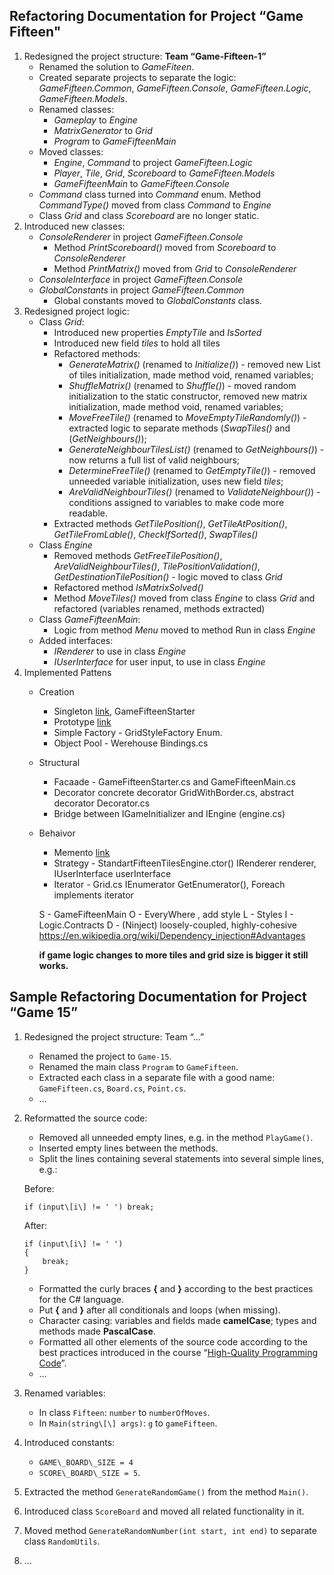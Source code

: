 Refactoring Documentation for Project “Game Fifteen"                                                                                                                          
------------------------------------------------------

1.  Redesigned the project structure: **Team “Game-Fifteen-1”**
	- Renamed the solution to *GameFiteen*.
	- Created separate projects to separate the logic: *GameFifteen.Common*, *GameFifteen.Console*, *GameFifteen.Logic*, *GameFifteen.Models*.
	- Renamed classes: 
		- *Gameplay* to *Engine*
		- *MatrixGenerator* to *Grid*
		- *Program* to *GameFifteenMain*
	- Moved classes:
		-  *Engine*, *Command* to project *GameFifteen.Logic*
		-  *Player*, *Tile*, *Grid*, *Scoreboard* to *GameFifteen.Models*
		-  *GameFifteenMain* to *GameFifteen.Console*
	- *Command* class turned into *Command* enum. Method *CommandType()* moved from class *Command* to *Engine*
	- Class *Grid* and class *Scoreboard* are no longer static.
2.  Introduced new classes:
	- *ConsoleRenderer* in project *GameFifteen.Console*
		- Method *PrintScoreboard()* moved from *Scoreboard* to *ConsoleRenderer*
		- Method *PrintMatrix()* moved from *Grid* to *ConsoleRenderer*
	- *ConsoleInterface* in project *GameFifteen.Console*
	- *GlobalConstants* in project *GameFifteen.Common*	
		- Global constants moved to *GlobalConstants* class.
3.  Redesigned project logic:
	- Class *Grid*:
		- Introduced new properties *EmptyTile* and *IsSorted*
		- Introduced new field *tiles* to hold all tiles
		- Refactored methods:
			- *GenerateMatrix()* (renamed to *Initialize()*) - removed new List of tiles initialization, made method void, renamed variables;
			- *ShuffleMatrix()* (renamed to *Shuffle()*) - moved random initialization to the static constructor, removed new matrix initialization, made method void, renamed variables;
			- *MoveFreeTile()* (renamed to *MoveEmptyTileRandomly()*) - extracted logic to separate methods (*SwapTiles()* and (*GetNeighbours()*); 
			- *GenerateNeighbourTilesList()* (renamed to *GetNeighbours()*) - now returns a full list of valid neighbours; 
			- *DetermineFreeTile()* (renamed to *GetEmptyTile()*) - removed unneeded variable initialization, uses new field *tiles*; 
			- *AreValidNeighbourTiles()* (renamed to *ValidateNeighbour()*) - conditions assigned to variables to make code more readable.
		- Extracted methods *GetTilePosition()*, *GetTileAtPosition()*, *GetTileFromLable()*, *CheckIfSorted()*, *SwapTiles()*			
	- Class *Engine*
		- Removed methods *GetFreeTilePosition()*, *AreValidNeighbourTiles()*, *TilePositionValidation()*, *GetDestinationTilePosition()* - logic moved to class *Grid*
		- Refactored method *IsMatrixSolved()*
		- Method *MoveTiles()* moved from class *Engine* to class *Grid* and refactored (variables renamed, methods extracted)
	- Class *GameFifteenMain*:
		- Logic from method *Menu* moved to method Run in class *Engine*
	- Added interfaces:
		- *IRenderer* to use in class *Engine*
		- *IUserInterface* for user input, to use in class *Engine*
4.	Implemented Pattens
	- Creation
		- Singleton [link](https://github.com/TeamGameFifteen1-Telerik/GameFifteen/blob/master/Source/GameFifteen.Models/Scoreboard.cs), GameFifteenStarter
		- Prototype [link](https://github.com/TeamGameFifteen1-Telerik/GameFifteen/blob/master/Source/GameFifteen.Models/Tile.cs#L69)
		- Simple Factory - GridStyleFactory Enum.
		- Object Pool - Werehouse Bindings.cs
	- Structural
		- Facaade - GameFifteenStarter.cs and GameFifteenMain.cs
		- Decorator concrete decorator GridWithBorder.cs,  abstract decorator Decorator.cs 
		- Bridge between IGameInitializer and IEngine (engine.cs)
	- Behaivor
		- Memento [link](https://github.com/TeamGameFifteen1-Telerik/GameFifteen/blob/master/Source/GameFifteen.Models/Grid.cs#L105)
		- Strategy - StandartFifteenTilesEngine.ctor() IRenderer renderer, IUserInterface userInterface
		- Iterator - Grid.cs  IEnumerator GetEnumerator(), Foreach implements iterator 
		
		S - GameFifteenMain
		O - EveryWhere , add style
		L - Styles
		I - Logic.Contracts 
		D - (Ninject) loosely-coupled, highly-cohesive https://en.wikipedia.org/wiki/Dependency_injection#Advantages
		
		__if game logic changes to more tiles and grid size is bigger it still works.__
		
Sample Refactoring Documentation for Project “Game 15”                                                                                                                          
------------------------------------------------------

1.  Redesigned the project structure: Team “…”
	-   Renamed the project to `Game-15`.
	-   Renamed the main class `Program` to `GameFifteen`.
	-   Extracted each class in a separate file with a good name: `GameFifteen.cs`, `Board.cs`, `Point.cs`.
	-   …
2.  Reformatted the source code:
	-   Removed all unneeded empty lines, e.g. in the method `PlayGame()`.
	-   Inserted empty lines between the methods.
	-   Split the lines containing several statements into several simple lines, e.g.:
	
	Before:
	
		if (input\[i\] != ' ') break;
		
	After:

		if (input\[i\] != ' ')
		{
			break;
		}
	
	-   Formatted the curly braces **{** and **}** according to the best practices for the C\# language.
	-   Put **{** and **}** after all conditionals and loops (when missing).
	-   Character casing: variables and fields made **camelCase**; types and methods made **PascalCase**.
	-   Formatted all other elements of the source code according to the best practices introduced in the course “[High-Quality Programming Code](http://telerikacademy.com/Courses/Courses/Details/244)”.
	-   …
3.  Renamed variables:
	-   In class `Fifteen`: `number` to `numberOfMoves`.
	-   In `Main(string\[\] args)`: `g` to `gameFifteen`.
4.  Introduced constants:
	-   `GAME\_BOARD\_SIZE = 4`
	-   `SCORE\_BOARD\_SIZE = 5`. 
5.  Extracted the method `GenerateRandomGame()` from the method `Main()`.
6.  Introduced class `ScoreBoard` and moved all related functionality in it.
7.  Moved method `GenerateRandomNumber(int start, int end)` to separate class `RandomUtils`.
8.  …